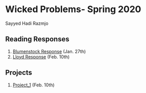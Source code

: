 # Wicked Problems- Spring 2020 
Sayyed Hadi Razmjo

## Reading Responses
1. [Blumenstock Response](https://github.com/srazmjo/Workshop1/blob/master/blumenstock.md) (Jan. 27th)
2. [Lloyd Response](https://github.com/srazmjo/Workshop1/blob/master/Lloyd.md) (Feb. 10th)


## Projects
1. [Project_1](https://github.com/srazmjo/Workshop1/blob/master/Project1.md) (Feb. 10th)







